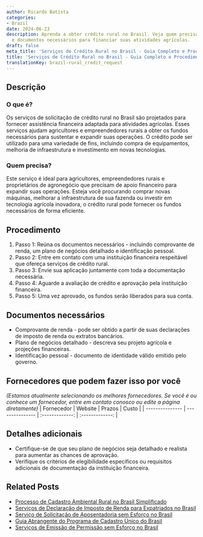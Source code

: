 ```yaml
---
author: Ricardo Batista
categories:
- Brazil
date: 2024-06-23
description: Aprenda a obter crédito rural no Brasil. Veja quem precisa, procedimento
  e documentos necessários para financiar suas atividades agrícolas.
draft: false
meta_title: 'Serviços de Crédito Rural no Brasil - Guia Completo e Procedimentos'
title: 'Serviços de Crédito Rural no Brasil - Guia Completo e Procedimentos'
translationKey: brazil-rural_credit_request
---
```



## Descrição
### O que é?
Os serviços de solicitação de crédito rural no Brasil são projetados para fornecer assistência financeira adaptada para atividades agrícolas. Esses serviços ajudam agricultores e empreendedores rurais a obter os fundos necessários para sustentar e expandir suas operações. O crédito pode ser utilizado para uma variedade de fins, incluindo compra de equipamentos, melhoria de infraestrutura e investimento em novas tecnologias.

### Quem precisa?
Este serviço é ideal para agricultores, empreendedores rurais e proprietários de agronegócio que precisam de apoio financeiro para expandir suas operações. Esteja você procurando comprar novas máquinas, melhorar a infraestrutura de sua fazenda ou investir em tecnologia agrícola inovadora, o crédito rural pode fornecer os fundos necessários de forma eficiente.

## Procedimento

1. Passo 1: Reúna os documentos necessários - incluindo comprovante de renda, um plano de negócios detalhado e identificação pessoal.
2. Passo 2: Entre em contato com uma instituição financeira respeitável que ofereça serviços de crédito rural.
3. Passo 3: Envie sua aplicação juntamente com toda a documentação necessária.
4. Passo 4: Aguarde a avaliação de crédito e aprovação pela instituição financeira.
5. Passo 5: Uma vez aprovado, os fundos serão liberados para sua conta.

## Documentos necessários

- Comprovante de renda - pode ser obtido a partir de suas declarações de imposto de renda ou extratos bancários.
- Plano de negócios detalhado - descreva seu projeto agrícola e projeções financeiras.
- Identificação pessoal - documento de identidade válido emitido pelo governo.

## Fornecedores que podem fazer isso por você
_(Estamos atualmente selecionando os melhores fornecedores. Se você é ou conhece um fornecedor, entre em contato conosco ou edite a página diretamente)_
| Fornecedor      |     Website     |     Prazos       |      Custo      |
| --------------- | --------------- |  :-------------: | :-------------: |

## Detalhes adicionais

- Certifique-se de que seu plano de negócios seja detalhado e realista para aumentar as chances de aprovação.
- Verifique os critérios de elegibilidade específicos ou requisitos adicionais de documentação da instituição financeira.  
## Related Posts

- [Processo de Cadastro Ambiental Rural no Brasil Simplificado](https://tramitit.com/pt/guides/brazil/inscri%C3%A7%C3%A3o_no_cadastro_ambiental_rural/)
- [Serviços de Declaração de Imposto de Renda para Expatriados no Brasil](https://tramitit.com/pt/guides/brazil/declara%C3%A7%C3%A3o_de_imposto_de_renda/)
- [Serviço de Solicitação de Aposentadoria sem Esforço no Brasil](https://tramitit.com/pt/guides/brazil/solicita%C3%A7%C3%A3o_de_aposentadoria/)
- [Guia Abrangente do Programa de Cadastro Único do Brasil](https://tramitit.com/pt/guides/brazil/cadastro_%C3%BAnico/)
- [Serviços de Emissão de Permissão sem Esforço no Brasil](https://tramitit.com/pt/guides/brazil/emiss%C3%A3o_de_alvar%C3%A1/)